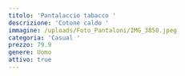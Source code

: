 ```yaml
---
titolo: 'Pantalaccio tabacco '
descrizione: 'Cotone caldo '
immagine: /uploads/Foto_Pantaloni/IMG_3850.jpeg
categoria: 'Casual '
prezzo: 79.9
genere: Uomo
attivo: true
---
```


